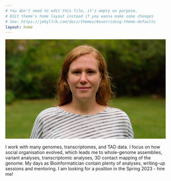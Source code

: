 ```yaml
---
# You don't need to edit this file, it's empty on purpose.
# Edit theme's home layout instead if you wanna make some changes
# See: https://jekyllrb.com/docs/themes/#overriding-theme-defaults
layout: home
---
```

![Emeline Favreau head and shoulder picture](assets/dr_emeline_favreau_DSCF0933_20-09-24.jpg)

I work with many genomes, transcriptomes, and TAD data. I focus on how social organisation evolved, which leads me to whole-genome assemblies, variant analyses, transcriptomic analyses, 3D contact mapping of the genome. My days as Bioinformatician contain plenty of analyses, writing-up sessions and mentoring. I am looking for a position in the Spring 2023 - hire me!








